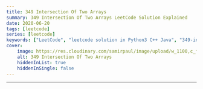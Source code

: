 ```yaml
---
title: 349 Intersection Of Two Arrays
summary: 349 Intersection Of Two Arrays LeetCode Solution Explained
date: 2020-06-20
tags: [leetcode]
series: [leetcode]
keywords: ["LeetCode", "leetcode solution in Python3 C++ Java", "349-intersection-of-two-arrays LeetCode Solution Explained"]
cover:
    image: https://res.cloudinary.com/samirpaul/image/upload/w_1100,c_fit,co_rgb:FFFFFF,l_text:Arial_75_bold:349 Intersection Of Two Arrays - Solution Explained/problem-solving.webp
    alt: 349 Intersection Of Two Arrays
    hiddenInList: true
    hiddenInSingle: false
---
```





---


